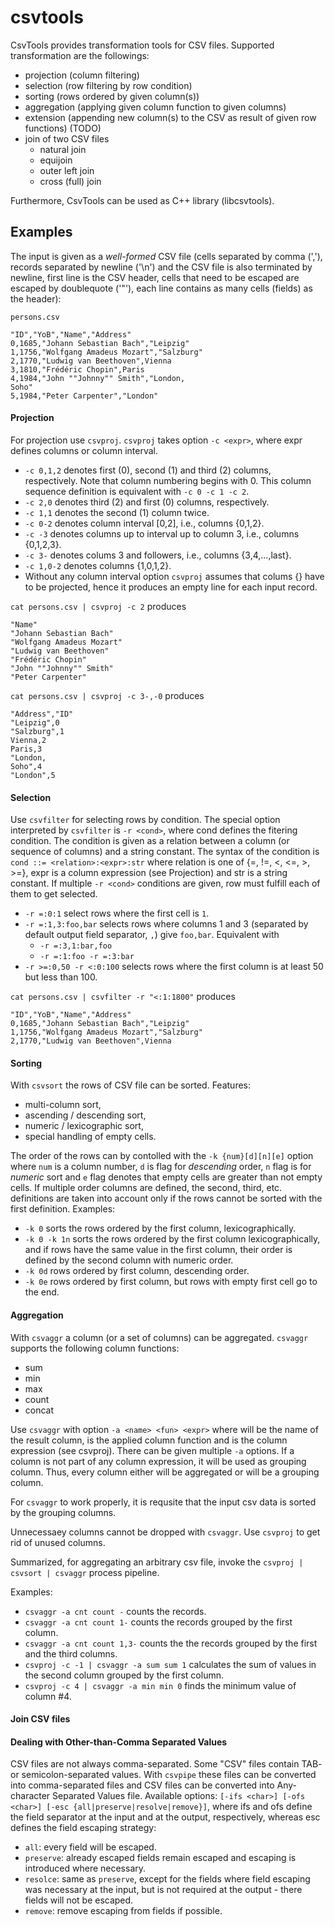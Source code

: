 csvtools
========

CsvTools provides transformation tools for CSV files. Supported transformation are the followings:
* projection (column filtering)
* selection (row filtering by row condition)
* sorting (rows ordered by given column(s))
* aggregation (applying given column function to given columns)
* extension (appending new column(s) to the CSV as result of given row functions) (TODO)
* join of two CSV files
  * natural join
  * equijoin
  * outer left join
  * cross (full) join

Furthermore, CsvTools can be used as C++ library (libcsvtools).

Examples
--------

The input is given as a _well-formed_ CSV file
(cells separated by comma (','), records separated by newline ('\n') and the CSV file is also terminated by newline,
first line is the CSV header, cells that need to be escaped are escaped by doublequote ('"'),
each line contains as many cells (fields) as the header):

`persons.csv`
```
"ID","YoB","Name","Address"
0,1685,"Johann Sebastian Bach","Leipzig"
1,1756,"Wolfgang Amadeus Mozart","Salzburg"
2,1770,"Ludwig van Beethoven",Vienna
3,1810,"Frédéric Chopin",Paris
4,1984,"John ""Johnny"" Smith","London,
Soho"
5,1984,"Peter Carpenter","London"
```

#### Projection

For projection use `csvproj`. `csvproj` takes option `-c <expr>`, where expr defines columns or column interval.
* `-c 0,1,2` denotes first (0), second (1) and third (2) columns, respectively. Note that column numbering begins with 0.
This column sequence definition is equivalent with `-c 0 -c 1 -c 2`.
* `-c 2,0` denotes third (2) and first (0) columns, respectively.
* `-c 1,1` denotes the second (1) column twice.
* `-c 0-2` denotes column interval [0,2], i.e., columns {0,1,2}.
* `-c -3` denotes columns up to interval up to column 3, i.e., columns {0,1,2,3}.
* `-c 3-` denotes colums 3 and followers, i.e., columns {3,4,...,last}.
* `-c 1,0-2` denotes columns {1,0,1,2}.
* Without any column interval option `csvproj` assumes that colums {} have to be projected, hence it produces an empty line for each input record.

`cat persons.csv | csvproj -c 2` produces
```
"Name"
"Johann Sebastian Bach"
"Wolfgang Amadeus Mozart"
"Ludwig van Beethoven"
"Frédéric Chopin"
"John ""Johnny"" Smith"
"Peter Carpenter"
```

`cat persons.csv | csvproj -c 3-,-0` produces
```
"Address","ID"
"Leipzig",0
"Salzburg",1
Vienna,2
Paris,3
"London,
Soho",4
"London",5
```

#### Selection

Use `csvfilter` for selecting rows by condition. The special option interpreted by `csvfilter` is `-r <cond>`, where cond defines the fitering condition. The condition is given as a relation between a column (or sequence of columns) and a string constant. The syntax of the condition is `cond ::= <relation>:<expr>:str` where relation is one of {=, !=, <, <=, >, >=}, expr is a column expression (see Projection) and str is a string constant. If multiple `-r <cond>` conditions are given, row must fulfill each of them to get selected.
* `-r =:0:1` select rows where the first cell is `1`.
* `-r =:1,3:foo,bar` selects rows where columns 1 and 3 (separated by default output field separator, `,`) give `foo,bar`. Equivalent with
  * `-r =:3,1:bar,foo`
  * `-r =:1:foo -r =:3:bar`
* `-r >=:0,50 -r <:0:100` selects rows where the first column is at least 50 but less than 100.

`cat persons.csv | csvfilter -r "<:1:1800"` produces
```
"ID","YoB","Name","Address"
0,1685,"Johann Sebastian Bach","Leipzig"
1,1756,"Wolfgang Amadeus Mozart","Salzburg"
2,1770,"Ludwig van Beethoven",Vienna
```

#### Sorting

With `csvsort` the rows of CSV file can be sorted. Features:
* multi-column sort,
* ascending / descending sort,
* numeric / lexicographic sort,
* special handling of empty cells.

The order of the rows can by contolled with the `-k {num}[d][n][e]` option where `num` is a column number, `d` is flag for _descending_ order, `n` flag is for _numeric_ sort and `e` flag denotes that empty cells are greater than not empty cells. If multiple order columns are defined, the second, third, etc. definitions are taken into account only if the rows cannot be sorted with the first definition. Examples:
* `-k 0` sorts the rows ordered by the first column, lexicographically.
* `-k 0 -k 1n` sorts the rows ordered by the first column lexicographically, and if rows have the same value in the first column, their order is defined by the second column with numeric order.
* `-k 0d` rows ordered by first column, descending order.
* `-k 0e` rows ordered by first column, but rows with empty first cell go to the end.

#### Aggregation

With `csvaggr` a column (or a set of columns) can be aggregated.
`csvaggr` supports the following column functions:
* sum
* min
* max
* count
* concat

Use `csvaggr` with option `-a <name> <fun> <expr>` where <name> will be the name of the result column,
<fun> is the applied column function and <expr> is the column expression (see csvproj).
There can be given multiple `-a` options. If a column is not part of any column expression,
it will be used as grouping column.
Thus, every column either will be aggregated or will be a grouping column. 

For `csvaggr` to work properly, it is requsite that the input csv data is
sorted by the grouping columns. 

Unnecessaey columns cannot be dropped with `csvaggr`.
Use `csvproj` to get rid of unused columns.

Summarized, for aggregating an arbitrary csv file, invoke the
`csvproj | csvsort | csvaggr` process pipeline.

Examples:
* `csvaggr -a cnt count -` counts the records.
* `csvaggr -a cnt count 1-` counts the records grouped by the first column.
* `csvaggr -a cnt count 1,3-` counts the the records grouped by the first and the third columns.
* `csvproj -c -1 | csvaggr -a sum sum 1` calculates the sum of values in the second column grouped by the first column.
* `csvproj -c 4 | csvaggr -a min min 0` finds the minimum value of column #4.

#### Join CSV files



#### Dealing with Other-than-Comma Separated Values

CSV files are not always comma-separated. Some "CSV" files contain TAB- or semicolon-separated values. With `csvpipe` these files can be converted into comma-separated files and CSV files can be converted into Any-character Separated Values file. Available options: `[-ifs <char>] [-ofs <char>] [-esc {all|preserve|resolve|remove}]`, where ifs and ofs define the field separator at the input and at the output, respectively, whereas esc defines the field escaping strategy:
* `all`: every field will be escaped.
* `preserve`: already escaped fields remain escaped and escaping is introduced where necessary.
* `resolce`: same as `preserve`, except for the fields where field escaping was necessary at the input, but is not required at the output - there fields will not be escaped.
* `remove`: remove escaping from fields if possible.
